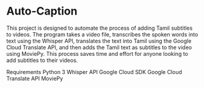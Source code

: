 # Auto-Caption
This project is designed to automate the process of adding Tamil subtitles to videos. The program takes a video file, transcribes the spoken words into text using the Whisper API, translates the text into Tamil using the Google Cloud Translate API, and then adds the Tamil text as subtitles to the video using MoviePy. This process saves time and effort for anyone looking to add subtitles to their videos.

Requirements
Python 3
Whisper API
Google Cloud SDK
Google Cloud Translate API
MoviePy
